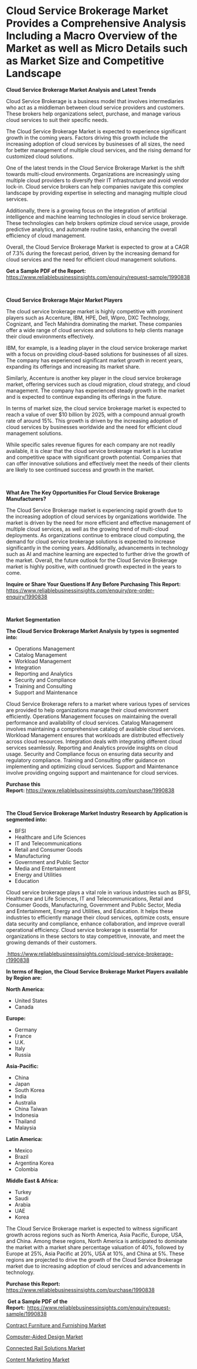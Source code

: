 <p><h1>Cloud Service Brokerage Market Provides a Comprehensive Analysis Including a Macro Overview of the Market as well as Micro Details such as Market Size and Competitive Landscape</h1></p><p><strong>Cloud Service Brokerage Market Analysis and Latest Trends</strong></p>
<p><p>Cloud Service Brokerage is a business model that involves intermediaries who act as a middleman between cloud service providers and customers. These brokers help organizations select, purchase, and manage various cloud services to suit their specific needs.</p><p>The Cloud Service Brokerage Market is expected to experience significant growth in the coming years. Factors driving this growth include the increasing adoption of cloud services by businesses of all sizes, the need for better management of multiple cloud services, and the rising demand for customized cloud solutions.</p><p>One of the latest trends in the Cloud Service Brokerage Market is the shift towards multi-cloud environments. Organizations are increasingly using multiple cloud providers to diversify their IT infrastructure and avoid vendor lock-in. Cloud service brokers can help companies navigate this complex landscape by providing expertise in selecting and managing multiple cloud services.</p><p>Additionally, there is a growing focus on the integration of artificial intelligence and machine learning technologies in cloud service brokerage. These technologies can help brokers optimize cloud service usage, provide predictive analytics, and automate routine tasks, enhancing the overall efficiency of cloud management.</p><p>Overall, the Cloud Service Brokerage Market is expected to grow at a CAGR of 7.3% during the forecast period, driven by the increasing demand for cloud services and the need for efficient cloud management solutions.</p></p>
<p><strong>Get a Sample PDF of the Report:&nbsp;</strong> <a href="https://www.reliablebusinessinsights.com/enquiry/request-sample/1990838">https://www.reliablebusinessinsights.com/enquiry/request-sample/1990838</a></p>
<p>&nbsp;</p>
<p><strong>Cloud Service Brokerage Major Market Players</strong></p>
<p><p>The cloud service brokerage market is highly competitive with prominent players such as Accenture, IBM, HPE, Dell, Wipro, DXC Technology, Cognizant, and Tech Mahindra dominating the market. These companies offer a wide range of cloud services and solutions to help clients manage their cloud environments effectively.</p><p>IBM, for example, is a leading player in the cloud service brokerage market with a focus on providing cloud-based solutions for businesses of all sizes. The company has experienced significant market growth in recent years, expanding its offerings and increasing its market share.</p><p>Similarly, Accenture is another key player in the cloud service brokerage market, offering services such as cloud migration, cloud strategy, and cloud management. The company has experienced steady growth in the market and is expected to continue expanding its offerings in the future.</p><p>In terms of market size, the cloud service brokerage market is expected to reach a value of over $10 billion by 2025, with a compound annual growth rate of around 15%. This growth is driven by the increasing adoption of cloud services by businesses worldwide and the need for efficient cloud management solutions.</p><p>While specific sales revenue figures for each company are not readily available, it is clear that the cloud service brokerage market is a lucrative and competitive space with significant growth potential. Companies that can offer innovative solutions and effectively meet the needs of their clients are likely to see continued success and growth in the market.</p></p>
<p>&nbsp;</p>
<p><strong>What Are The Key Opportunities For Cloud Service Brokerage Manufacturers?</strong></p>
<p><p>The Cloud Service Brokerage market is experiencing rapid growth due to the increasing adoption of cloud services by organizations worldwide. The market is driven by the need for more efficient and effective management of multiple cloud services, as well as the growing trend of multi-cloud deployments. As organizations continue to embrace cloud computing, the demand for cloud service brokerage solutions is expected to increase significantly in the coming years. Additionally, advancements in technology such as AI and machine learning are expected to further drive the growth of the market. Overall, the future outlook for the Cloud Service Brokerage market is highly positive, with continued growth expected in the years to come.</p></p>
<p><strong>Inquire or Share Your Questions If Any Before Purchasing This Report:</strong> <a href="https://www.reliablebusinessinsights.com/enquiry/pre-order-enquiry/1990838">https://www.reliablebusinessinsights.com/enquiry/pre-order-enquiry/1990838</a></p>
<p>&nbsp;</p>
<p><strong>Market Segmentation</strong></p>
<p><strong>The Cloud Service Brokerage Market Analysis by types is segmented into:</strong></p>
<p><ul><li>Operations Management</li><li>Catalog Management</li><li>Workload Management</li><li>Integration</li><li>Reporting and Analytics</li><li>Security and Compliance</li><li>Training and Consulting</li><li>Support and Maintenance</li></ul></p>
<p><p>Cloud Service Brokerage refers to a market where various types of services are provided to help organizations manage their cloud environment efficiently. Operations Management focuses on maintaining the overall performance and availability of cloud services. Catalog Management involves maintaining a comprehensive catalog of available cloud services. Workload Management ensures that workloads are distributed effectively across cloud resources. Integration deals with integrating different cloud services seamlessly. Reporting and Analytics provide insights on cloud usage. Security and Compliance focus on ensuring data security and regulatory compliance. Training and Consulting offer guidance on implementing and optimizing cloud services. Support and Maintenance involve providing ongoing support and maintenance for cloud services.</p></p>
<p><strong>Purchase this Report:&nbsp;</strong><a href="https://www.reliablebusinessinsights.com/purchase/1990838">https://www.reliablebusinessinsights.com/purchase/1990838</a></p>
<p>&nbsp;</p>
<p><strong>The Cloud Service Brokerage Market Industry Research by Application is segmented into:</strong></p>
<p><ul><li>BFSI</li><li>Healthcare and Life Sciences</li><li>IT and Telecommunications</li><li>Retail and Consumer Goods</li><li>Manufacturing</li><li>Government and Public Sector</li><li>Media and Entertainment</li><li>Energy and Utilities</li><li>Education</li></ul></p>
<p><p>Cloud service brokerage plays a vital role in various industries such as BFSI, Healthcare and Life Sciences, IT and Telecommunications, Retail and Consumer Goods, Manufacturing, Government and Public Sector, Media and Entertainment, Energy and Utilities, and Education. It helps these industries to efficiently manage their cloud services, optimize costs, ensure data security and compliance, enhance collaboration, and improve overall operational efficiency. Cloud service brokerage is essential for organizations in these sectors to stay competitive, innovate, and meet the growing demands of their customers.</p></p>
<p><a href="https://www.reliablebusinessinsights.com/cloud-service-brokerage-r1990838">&nbsp;https://www.reliablebusinessinsights.com/cloud-service-brokerage-r1990838</a></p>
<p><strong>In terms of Region, the Cloud Service Brokerage Market Players available by Region are:</strong></p>
<p>
    <p> <strong> North America: </strong>
        <ul>
            <li>United States</li>
            <li>Canada</li>
        </ul>
        </p> 
    <p> <strong> Europe: </strong>
        <ul>
            <li>Germany</li>
            <li>France</li>
            <li>U.K.</li>
            <li>Italy</li>
            <li>Russia</li>
        </ul>
        </p> 
    <p> <strong> Asia-Pacific: </strong>
        <ul>
            <li>China</li>
            <li>Japan</li>
            <li>South Korea</li>
            <li>India</li>
            <li>Australia</li>
            <li>China Taiwan</li>
            <li>Indonesia</li>
            <li>Thailand</li>
            <li>Malaysia</li>
        </ul>
        </p> 
    <p> <strong> Latin America: </strong>
        <ul>
            <li>Mexico</li>
            <li>Brazil</li>
            <li>Argentina Korea</li>
            <li>Colombia</li>
        </ul>
        </p> 
    <p> <strong> Middle East & Africa: </strong>
        <ul>
            <li>Turkey</li>
            <li>Saudi</li>
            <li>Arabia</li>
            <li>UAE</li>
            <li>Korea</li>
        </ul>
    </p>
    </p>
<p><p>The Cloud Service Brokerage market is expected to witness significant growth across regions such as North America, Asia Pacific, Europe, USA, and China. Among these regions, North America is anticipated to dominate the market with a market share percentage valuation of 40%, followed by Europe at 25%, Asia Pacific at 20%, USA at 10%, and China at 5%. These regions are projected to drive the growth of the Cloud Service Brokerage market due to increasing adoption of cloud services and advancements in technology.</p></p>
<p><strong>Purchase this Report: </strong><a href="https://www.reliablebusinessinsights.com/purchase/1990838">https://www.reliablebusinessinsights.com/purchase/1990838</a></p>
<p>&nbsp;<strong>Get a Sample PDF of the Report:&nbsp;&nbsp;</strong><a href="https://www.reliablebusinessinsights.com/enquiry/request-sample/1990838">https://www.reliablebusinessinsights.com/enquiry/request-sample/1990838</a></p>
<p><strong></strong></p>
<p><p><a href="https://github.com/francesprichey/Market-Research-Report-List-1/blob/main/contract-furniture-and-furnishing-market.md">Contract Furniture and Furnishing Market</a></p><p><a href="https://github.com/qrkceaah30/Market-Research-Report-List-2/blob/main/computer-aided-design-market.md">Computer-Aided Design Market</a></p><p><a href="https://github.com/caicuccucga/Market-Research-Report-List-2/blob/main/connected-rail-solutions-market.md">Connected Rail Solutions Market</a></p><p><a href="https://github.com/marshallymanow/Market-Research-Report-List-1/blob/main/content-marketing-market.md">Content Marketing Market</a></p></p>